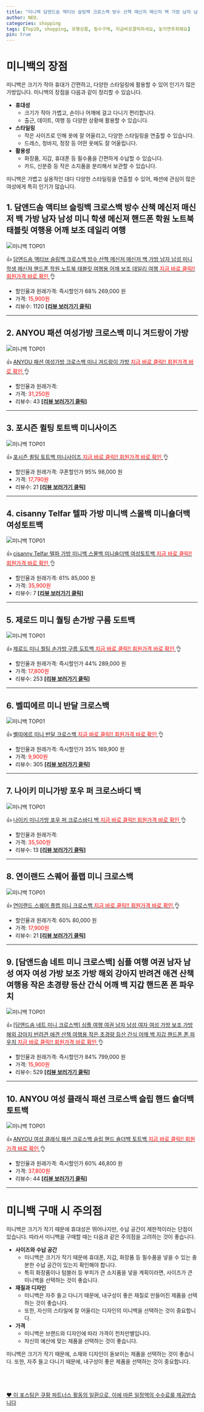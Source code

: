 ```yaml
---
title: "미니백 담앤드솜 액티브 슬링백 크로스백 방수 산책 메신저 매신저 백 가방 남자 남성 미니 학생 메신져 핸드폰 학원 노트북 태블릿 여 필수 필요 추천 제품 비교 최저 가격 비교 장점 구매 후기 구매평"
author: NEO.
categories: shopping
tags: [Top10, shopping, 유행상품, 필수구매, 지금바로클릭하세요, 놓치면후회해요]
pin: true
---
```

# 미니백의 장점

미니백은 크기가 작아 휴대가 간편하고, 다양한 스타일링에 활용할 수 있어 인기가 많은 가방입니다. 미니백의 장점을 다음과 같이 정리할 수 있습니다.

* **휴대성**
    * 크기가 작아 가볍고, 손이나 어깨에 걸고 다니기 편리합니다.
    * 출근, 데이트, 여행 등 다양한 상황에 활용할 수 있습니다.
* **스타일링**
    * 작은 사이즈로 인해 옷에 잘 어울리고, 다양한 스타일링을 연출할 수 있습니다.
    * 드레스, 청바지, 정장 등 어떤 옷에도 잘 어울립니다.
* **활용성**
    * 화장품, 지갑, 휴대폰 등 필수품을 간편하게 수납할 수 있습니다.
    * 카드, 신분증 등 작은 소지품을 분리해서 보관할 수 있습니다.

미니백은 가볍고 실용적인 데다 다양한 스타일링을 연출할 수 있어, 패션에 관심이 많은 여성에게 특히 인기가 많습니다.

   

## 1. 담앤드솜 액티브 슬링백 크로스백 방수 산책 메신저 매신저 백 가방 남자 남성 미니 학생 메신져 핸드폰 학원 노트북 태블릿 여행용 어깨 보조 데일리 여행

![미니백 TOP01](https://thumbnail9.coupangcdn.com/thumbnails/remote/490x490ex/image/vendor_inventory/8063/898b0361f819fcd42caefbe593dfbe03bcc937602f4f667efb950a066807.jpg)


👍 [담앤드솜 액티브 슬링백 크로스백 방수 산책 메신저 매신저 백 가방 남자 남성 미니 학생 메신져 핸드폰 학원 노트북 태블릿 여행용 어깨 보조 데일리 여행 <font color=red> 지금 바로 클릭!! 회원가격 바로 확인 </font> ](https://link.coupang.com/re/AFFSDP?lptag=AF3617701&subid=GithubCoopas&pageKey=6687922215&traceid=V0-153&itemId=15445237584&vendorItemId=86573283733) 👌 


- 할인율과 원래가격: 즉시할인가 68%  269,000   원
- 가격: <span style='color:red'>15,900원</span>
- 리뷰수: 1120  [**[리뷰 보러가기 클릭]**](https://link.coupang.com/re/AFFSDP?lptag=AF3617701&subid=GithubCoopas&pageKey=6687922215&traceid=V0-153&itemId=15445237584&vendorItemId=86573283733)

---


   

## 2. ANYOU 패션 여성가방 크로스백 미니 겨드랑이 가방

![미니백 TOP01](https://thumbnail9.coupangcdn.com/thumbnails/remote/490x490ex/image/vendor_inventory/2561/6d2702e3903e48701ca7ab18a8952fa877b19df2a82bf4b12f8bc8966951.jpg)


👍 [ANYOU 패션 여성가방 크로스백 미니 겨드랑이 가방 <font color=red> 지금 바로 클릭!! 회원가격 바로 확인 </font> ](https://link.coupang.com/re/AFFSDP?lptag=AF3617701&subid=GithubCoopas&pageKey=7723208154&traceid=V0-153&itemId=20733177662&vendorItemId=87803764398) 👌 


- 할인율과 원래가격: 
- 가격: <span style='color:red'>31,250원</span>
- 리뷰수: 43  [**[리뷰 보러가기 클릭]**](https://link.coupang.com/re/AFFSDP?lptag=AF3617701&subid=GithubCoopas&pageKey=7723208154&traceid=V0-153&itemId=20733177662&vendorItemId=87803764398)

---


   

## 3. 포시즌 퀼팅 토트백 미니사이즈

![미니백 TOP01](https://thumbnail10.coupangcdn.com/thumbnails/remote/490x490ex/image/vendor_inventory/73d6/373989a9df2eb49ad36eb97cd261c384e9a94718ef64d8c7f552eca20ef3.jpg)


👍 [포시즌 퀼팅 토트백 미니사이즈 <font color=red> 지금 바로 클릭!! 회원가격 바로 확인 </font> ](https://link.coupang.com/re/AFFSDP?lptag=AF3617701&subid=GithubCoopas&pageKey=7681271917&traceid=V0-153&itemId=20517318944&vendorItemId=86710294859) 👌 


- 할인율과 원래가격: 쿠폰할인가 95%  98,000   원
- 가격: <span style='color:red'>17,790원</span>
- 리뷰수: 21  [**[리뷰 보러가기 클릭]**](https://link.coupang.com/re/AFFSDP?lptag=AF3617701&subid=GithubCoopas&pageKey=7681271917&traceid=V0-153&itemId=20517318944&vendorItemId=86710294859)

---


   

## 4. cisanny Telfar 텔파 가방 미니백 스몰백 미니숄더백 여성토트백

![미니백 TOP01](https://thumbnail6.coupangcdn.com/thumbnails/remote/490x490ex/image/vendor_inventory/8066/d594076014603770bd015b6904fedb09642188ecc972ffa2560d49b05a2e.jpg)


👍 [cisanny Telfar 텔파 가방 미니백 스몰백 미니숄더백 여성토트백 <font color=red> 지금 바로 클릭!! 회원가격 바로 확인 </font> ](https://link.coupang.com/re/AFFSDP?lptag=AF3617701&subid=GithubCoopas&pageKey=7564222266&traceid=V0-153&itemId=19935221622&vendorItemId=87297473016) 👌 


- 할인율과 원래가격: 61%  85,000   원
- 가격: <span style='color:red'>35,900원</span>
- 리뷰수: 7  [**[리뷰 보러가기 클릭]**](https://link.coupang.com/re/AFFSDP?lptag=AF3617701&subid=GithubCoopas&pageKey=7564222266&traceid=V0-153&itemId=19935221622&vendorItemId=87297473016)

---


   

## 5. 제로드 미니 퀄팅 손가방 구름 도트백

![미니백 TOP01](https://thumbnail10.coupangcdn.com/thumbnails/remote/490x490ex/image/vendor_inventory/a2bf/f3f169043188b65c3bbd8bbc0ecd496dbdcb96925a6cc0ee401c6f8c5cac.jpg)


👍 [제로드 미니 퀄팅 손가방 구름 도트백 <font color=red> 지금 바로 클릭!! 회원가격 바로 확인 </font> ](https://link.coupang.com/re/AFFSDP?lptag=AF3617701&subid=GithubCoopas&pageKey=7687484321&traceid=V0-153&itemId=20548400479&vendorItemId=87624678928) 👌 


- 할인율과 원래가격: 즉시할인가 44%  289,000   원
- 가격: <span style='color:red'>17,800원</span>
- 리뷰수: 253  [**[리뷰 보러가기 클릭]**](https://link.coupang.com/re/AFFSDP?lptag=AF3617701&subid=GithubCoopas&pageKey=7687484321&traceid=V0-153&itemId=20548400479&vendorItemId=87624678928)

---


   

## 6. 벨띠에르 미니 반달 크로스백

![미니백 TOP01](https://thumbnail6.coupangcdn.com/thumbnails/remote/490x490ex/image/vendor_inventory/5cc1/a10fd7ac65b09138146ee9ce268a0e611924473a2e39ad007833935f603d.jpg)


👍 [벨띠에르 미니 반달 크로스백 <font color=red> 지금 바로 클릭!! 회원가격 바로 확인 </font> ](https://link.coupang.com/re/AFFSDP?lptag=AF3617701&subid=GithubCoopas&pageKey=7598698925&traceid=V0-153&itemId=20095791485&vendorItemId=87221049438) 👌 


- 할인율과 원래가격: 즉시할인가 35%  169,900   원
- 가격: <span style='color:red'>9,900원</span>
- 리뷰수: 305  [**[리뷰 보러가기 클릭]**](https://link.coupang.com/re/AFFSDP?lptag=AF3617701&subid=GithubCoopas&pageKey=7598698925&traceid=V0-153&itemId=20095791485&vendorItemId=87221049438)

---


   

## 7. 나이키 미니가방 포우 퍼 크로스바디 백

![미니백 TOP01](https://thumbnail7.coupangcdn.com/thumbnails/remote/490x490ex/image/vendor_inventory/5502/7853d1ce5f1cfb18e31010ee452efa7706a52817dbbf041b843f3668e50c.jpg)


👍 [나이키 미니가방 포우 퍼 크로스바디 백 <font color=red> 지금 바로 클릭!! 회원가격 바로 확인 </font> ](https://link.coupang.com/re/AFFSDP?lptag=AF3617701&subid=GithubCoopas&pageKey=7706762812&traceid=V0-153&itemId=20648009247&vendorItemId=87721328849) 👌 


- 할인율과 원래가격: 
- 가격: <span style='color:red'>35,500원</span>
- 리뷰수: 13  [**[리뷰 보러가기 클릭]**](https://link.coupang.com/re/AFFSDP?lptag=AF3617701&subid=GithubCoopas&pageKey=7706762812&traceid=V0-153&itemId=20648009247&vendorItemId=87721328849)

---


   

## 8. 연이랜드 스퀘어 플랩 미니 크로스백

![미니백 TOP01](https://thumbnail8.coupangcdn.com/thumbnails/remote/490x490ex/image/rs_quotation_api/hrzhjznx/c8e640a100fb479b95a8a8201014d9ca.jpg)


👍 [연이랜드 스퀘어 플랩 미니 크로스백 <font color=red> 지금 바로 클릭!! 회원가격 바로 확인 </font> ](https://link.coupang.com/re/AFFSDP?lptag=AF3617701&subid=GithubCoopas&pageKey=6563792669&traceid=V0-153&itemId=14706525587&vendorItemId=87694585724) 👌 


- 할인율과 원래가격: 60%  80,000   원
- 가격: <span style='color:red'>17,900원</span>
- 리뷰수: 21  [**[리뷰 보러가기 클릭]**](https://link.coupang.com/re/AFFSDP?lptag=AF3617701&subid=GithubCoopas&pageKey=6563792669&traceid=V0-153&itemId=14706525587&vendorItemId=87694585724)

---


   

## 9. [담앤드솜 네트 미니 크로스백] 심플 여행 여권 남자 남성 여자 여성 가방 보조 가방 해외 강아지 반려견 애견 산책 여행용 작은 초경량 등산 간식 어깨 백 지갑 핸드폰 폰 파우치

![미니백 TOP01](https://thumbnail6.coupangcdn.com/thumbnails/remote/490x490ex/image/vendor_inventory/f43a/641bf7baee9c5eb7f8a64fd8312bc0e1f20b6d17b4bcc94bd9bce38392c1.jpg)


👍 [[담앤드솜 네트 미니 크로스백] 심플 여행 여권 남자 남성 여자 여성 가방 보조 가방 해외 강아지 반려견 애견 산책 여행용 작은 초경량 등산 간식 어깨 백 지갑 핸드폰 폰 파우치 <font color=red> 지금 바로 클릭!! 회원가격 바로 확인 </font> ](https://link.coupang.com/re/AFFSDP?lptag=AF3617701&subid=GithubCoopas&pageKey=7675107346&traceid=V0-153&itemId=20485045970&vendorItemId=87512607099) 👌 


- 할인율과 원래가격: 즉시할인가 84%  799,000   원
- 가격: <span style='color:red'>15,900원</span>
- 리뷰수: 529  [**[리뷰 보러가기 클릭]**](https://link.coupang.com/re/AFFSDP?lptag=AF3617701&subid=GithubCoopas&pageKey=7675107346&traceid=V0-153&itemId=20485045970&vendorItemId=87512607099)

---


   

## 10. ANYOU 여성 클래식 패션 크로스백 슬립 핸드 숄더백 토트백

![미니백 TOP01](https://thumbnail10.coupangcdn.com/thumbnails/remote/490x490ex/image/vendor_inventory/b6ab/3b13b3687fa065a123a5b0b7e94d24586698cb24dfa2de538edb15233f47.jpg)


👍 [ANYOU 여성 클래식 패션 크로스백 슬립 핸드 숄더백 토트백 <font color=red> 지금 바로 클릭!! 회원가격 바로 확인 </font> ](https://link.coupang.com/re/AFFSDP?lptag=AF3617701&subid=GithubCoopas&pageKey=7451920783&traceid=V0-153&itemId=19402517575&vendorItemId=87657593734) 👌 


- 할인율과 원래가격: 즉시할인가 60%  46,800   원
- 가격: <span style='color:red'>37,800원</span>
- 리뷰수: 44  [**[리뷰 보러가기 클릭]**](https://link.coupang.com/re/AFFSDP?lptag=AF3617701&subid=GithubCoopas&pageKey=7451920783&traceid=V0-153&itemId=19402517575&vendorItemId=87657593734)

---
# 미니백 구매 시 주의점

미니백은 크기가 작기 때문에 휴대성은 뛰어나지만, 수납 공간이 제한적이라는 단점이 있습니다. 따라서 미니백을 구매할 때는 다음과 같은 주의점을 고려하는 것이 좋습니다.

* **사이즈와 수납 공간**
    * 미니백은 크기가 작기 때문에 휴대폰, 지갑, 화장품 등 필수품을 넣을 수 있는 충분한 수납 공간이 있는지 확인해야 합니다.
    * 특히 화장품이나 텀블러 등 부피가 큰 소지품을 넣을 계획이라면, 사이즈가 큰 미니백을 선택하는 것이 좋습니다.
* **재질과 디자인**
    * 미니백은 자주 들고 다니기 때문에, 내구성이 좋은 재질로 만들어진 제품을 선택하는 것이 좋습니다.
    * 또한, 자신의 스타일에 잘 어울리는 디자인의 미니백을 선택하는 것이 중요합니다.
* **가격**
    * 미니백은 브랜드와 디자인에 따라 가격이 천차만별입니다.
    * 자신의 예산에 맞는 제품을 선택하는 것이 좋습니다.

미니백은 크기가 작기 때문에, 소재와 디자인이 돋보이는 제품을 선택하는 것이 좋습니다. 또한, 자주 들고 다니기 때문에, 내구성이 좋은 제품을 선택하는 것이 중요합니다.<br><br><br><br><br> [ ❤  이 포스팅은 쿠팡 파트너스 활동의 일환으로, 이에 따른 일정액의 수수료를 제공받습니다](https://link.coupang.com/a/bcEFyh)